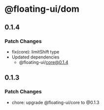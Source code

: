 # @floating-ui/dom

## 0.1.4

### Patch Changes

- fix(core): limitShift type
- Updated dependencies
  - @floating-ui/core@0.1.4

## 0.1.3

### Patch Changes

- chore: upgrade @floating-ui/core to @0.1.3
